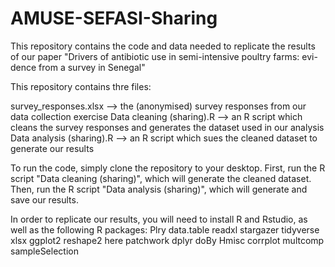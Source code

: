 # AMUSE-SEFASI-Sharing
This repository contains the code and data needed to replicate the results of our paper "Drivers of antibiotic use in semi-intensive poultry farms: evi-dence from a survey in Senegal"

This repository contains thre files:

survey_responses.xlsx --> the (anonymised) survey responses from our data collection exercise
Data cleaning (sharing).R --> an R script which cleans the survey responses and generates the dataset used in our analysis
Data analysis (sharing).R --> an R script which sues the cleaned dataset to generate our results

To run the code, simply clone the repository to your desktop. First, run the R script "Data cleaning (sharing)", which will generate the cleaned dataset. 
Then, run the R script "Data analysis (sharing)", which will generate and save our results.

In order to replicate our results, you will need to install R and Rstudio, as well as the following R packages:
Plry
data.table
readxl
stargazer
tidyverse
xlsx
ggplot2
reshape2
here
patchwork
dplyr
doBy
Hmisc
corrplot
multcomp
sampleSelection
